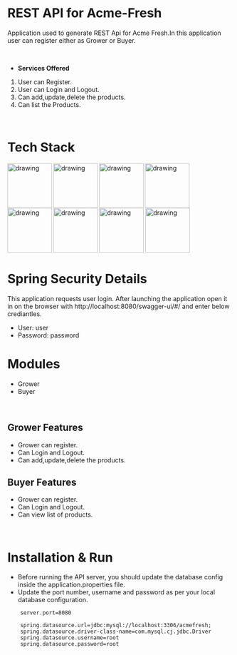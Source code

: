 # REST API for Acme-Fresh

Application used to generate REST Api for Acme Fresh.In this application user can register either as Grower or Buyer.


<br />

- **Services Offered**
1. User can Register.
2. User can Login and Logout.
3. Can add,update,delete the products.
4. Can list the Products.


<br />


# Tech Stack

<img align="left" src="https://1000logos.net/wp-content/uploads/2020/09/Java-Logo.png" alt="drawing" width="100"/>
<img align="left"  src="https://download.logo.wine/logo/Spring_Framework/Spring_Framework-Logo.wine.png" alt="drawing" width="100"/>
<img src="https://download.logo.wine/logo/MySQL/MySQL-Logo.wine.png" alt="drawing" width="100"/>


<img align = "left" src="https://www.dariawan.com/media/images/tech-spring-boot.width-1024.png" alt="drawing" width="100"/>
<img align="left"  src="https://upload.wikimedia.org/wikipedia/commons/2/22/Hibernate_logo_a.png" alt="drawing" width="100"/>
<img  align="left" src="https://miro.medium.com/max/818/1*zc-LgogGtr7fFHF9e1M8wA.png" alt="drawing" width="100"/>

<img src="https://maven.apache.org/images/maven-logo-white-on-black.purevec.svg" alt="drawing" width="100"/>


<img src="https://zooz.github.io/predator/images/restapi.png" alt="drawing" width="100"/>



<br />


# Spring Security Details

This application requests user login. After launching the application open it in on the browser with http://localhost:8080/swagger-ui/#/ and enter below crediantles.

- User: user
- Password: password




# Modules

- Grower
- Buyer


<br />

## Grower Features

- Grower can register.
- Can Login and Logout.
- Can add,update,delete the products.


## Buyer Features

- Grower can register.
- Can Login and Logout.
- Can view list of products.


<br />

# Installation & Run
 - Before running the API server, you should update the database config inside the application.properties file.
- Update the port number, username and password as per your local database configuration.

```
    server.port=8080

    spring.datasource.url=jdbc:mysql://localhost:3306/acmefresh;
    spring.datasource.driver-class-name=com.mysql.cj.jdbc.Driver
    spring.datasource.username=root
    spring.datasource.password=root
```







